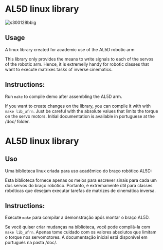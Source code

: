 # AL5D linux library

![s300128bbig](https://user-images.githubusercontent.com/9698846/185718674-3b296861-2930-43fe-9e9c-5588612c6b5a.jpg)

## Usage

A linux library created for academic use of the AL5D robotic arm

This library only provides the means to write signals to each of the servos of the robotic arm.
Hence, it is extremelly handy for robotic classes that want to execute matrixes tasks of inverse cinematics.

## Instructions:

Run `make` to compile demo after assembling the AL5D arm.

If you want to create changes on the library, you can compile it with with `make lib_ufrn`. Just be careful with the absolute values that limits the torque on the servo motors. Initial documentation is available in portuguese at the /doc/ folder.

# AL5D linux library

## Uso

Uma biblioteca linux criada para uso acadêmico do braço robótico AL5D:

Esta biblioteca fornece apenas os meios para escrever sinais para cada um dos servos do braço robótico.
Portanto, é extremamente útil para classes robóticas que desejam executar tarefas de matrizes de cinemática inversa.

## Instructions:

Execute `make` para compilar a demonstração após montar o braço AL5D.

Se você quiser criar mudanças na biblioteca, você pode compilá-la com `make lib_ufrn`. Apenas tome cuidado com os valores absolutos que limitam o torque nos servomotores. A documentação inicial está disponível em português na pasta /doc/.
